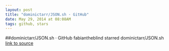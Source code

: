 ```yaml
---
layout: post
title: "dominictarr/JSON.sh · GitHub"
date: May 29, 2014 at 08:08AM
tags: github, stars
---
```

##dominictarr/JSON.sh · GitHub
fabiantheblind starred dominictarr/JSON.sh
[link to source](http://ift.tt/uYk4aB) 
